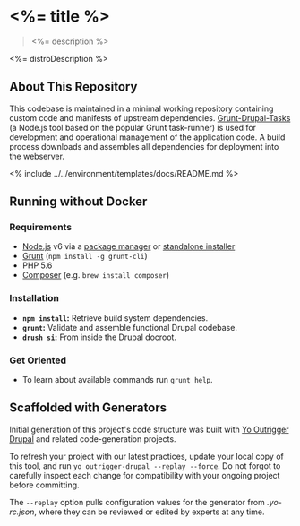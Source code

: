 # <%= title %>

> <%= description %>

<!-- Insert short paragraph describing the project's architecture and where to find more information. -->

<%= distroDescription %>

## About This Repository

This codebase is maintained in a minimal working repository containing custom code
and manifests of upstream dependencies. [Grunt-Drupal-Tasks](https://github.com/phase2/grunt-drupal-tasks)
(a Node.js tool based on the popular Grunt task-runner) is used for development
and operational management of the application code. A build process downloads and assembles all dependencies for deployment into the webserver.

<% include ../../environment/templates/docs/README.md %>
## Running without Docker

### Requirements

* [Node.js](https://nodejs.com) v6 via a [package manager](https://github.com/joyent/node/wiki/Installing-Node.js-via-package-manager) or [standalone installer](http://nodejs.org/download/)
* [Grunt](https://gruntjs.org) (`npm install -g grunt-cli`)
* PHP 5.6
* [Composer](https://getcomposer.org/download) (e.g. `brew install composer`)

### Installation

* **`npm install`:** Retrieve build system dependencies.
* **`grunt`:** Validate and assemble functional Drupal codebase.
* **`drush si`:** From inside the Drupal docroot.

### Get Oriented

* To learn about available commands run `grunt help`.

## Scaffolded with Generators

Initial generation of this project's code structure was built with [Yo Outrigger Drupal](https://github.com/phase2/generator-outrigger-drupal)
and related code-generation projects.

To refresh your project with our latest practices, update your local copy of this
tool, and run `yo outrigger-drupal --replay --force`. Do not forgot to carefully inspect each
change for compatibility with your ongoing project before committing.

The `--replay` option pulls configuration values for the generator from *.yo-rc.json*,
where they can be reviewed or edited by experts at any time.
